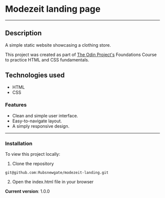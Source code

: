 # Modezeit landing page
---
## Description
A simple static website showcasing a clothing store.

This project was created as part of [The Odin Project's](https://www.theodinproject.com/ "Go to The Odin Project")
Foundations Course to practice HTML and CSS fundamentals.

## Technologies used
- HTML
- CSS

### Features
- Clean and simple user interface.
- Easy-to-navigate layout.
- A simply responsive design.

---
### Installation
To view this project locally:
1. Clone the repository

`git@github.com:Rubsnewgate/modezeit-landing.git`

2. Open the index.html file in your browser

**Current version**: 1.0.0
